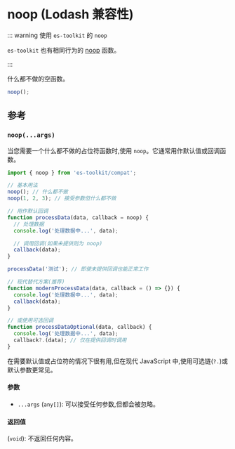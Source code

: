# noop (Lodash 兼容性)

::: warning 使用 `es-toolkit` 的 `noop`

`es-toolkit` 也有相同行为的 [noop](../../function/noop.md) 函数。

:::

什么都不做的空函数。

```typescript
noop();
```

## 参考

### `noop(...args)`

当您需要一个什么都不做的占位符函数时,使用 `noop`。它通常用作默认值或回调函数。

```typescript
import { noop } from 'es-toolkit/compat';

// 基本用法
noop(); // 什么都不做
noop(1, 2, 3); // 接受参数但什么都不做

// 用作默认回调
function processData(data, callback = noop) {
  // 处理数据
  console.log('处理数据中...', data);

  // 调用回调(如果未提供则为 noop)
  callback(data);
}

processData('测试'); // 即使未提供回调也能正常工作

// 现代替代方案(推荐)
function modernProcessData(data, callback = () => {}) {
  console.log('处理数据中...', data);
  callback(data);
}

// 或使用可选回调
function processDataOptional(data, callback) {
  console.log('处理数据中...', data);
  callback?.(data); // 仅在提供回调时调用
}
```

在需要默认值或占位符的情况下很有用,但在现代 JavaScript 中,使用可选链(`?.`)或默认参数更常见。

#### 参数

- `...args` (`any[]`): 可以接受任何参数,但都会被忽略。

#### 返回值

(`void`): 不返回任何内容。
